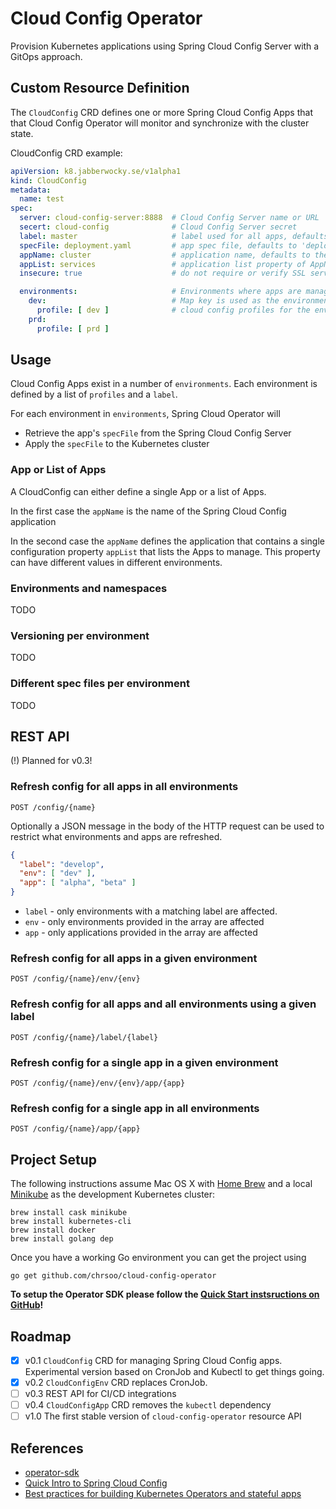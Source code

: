 # Cloud Config Operator
Provision Kubernetes applications using Spring Cloud Config Server with a GitOps approach.

## Custom Resource Definition
The `CloudConfig` CRD defines one or more Spring Cloud Config Apps that that
Cloud Config Operator will monitor and synchronize with the cluster state.

CloudConfig CRD example:

```yaml
apiVersion: k8.jabberwocky.se/v1alpha1
kind: CloudConfig
metadata:
  name: test
spec:
  server: cloud-config-server:8888  # Cloud Config Server name or URL
  secert: cloud-config              # Cloud Config Server secret
  label: master                     # label used for all apps, defaults to 'master'
  specFile: deployment.yaml         # app spec file, defaults to 'deployment.yaml'
  appName: cluster                  # application name, defaults to the CloudConfig name
  appList: services                 # application list property of AppName app
  insecure: true                    # do not require or verify SSL server certificates

  environments:                     # Environments where apps are managed, global values can be overridden
    dev:                            # Map key is used as the environment's name
      profile: [ dev ]              # cloud config profiles for the env
    prd:
      profile: [ prd ]
```
## Usage

Cloud Config Apps exist in a number of `environments`. Each environment is
defined by a list of `profiles` and a `label`.

For each environment in `environments`, Spring Cloud Operator will

* Retrieve the app's `specFile` from the Spring Cloud Config Server
* Apply the `specFile` to the Kubernetes cluster

### App or List of Apps

A CloudConfig can either define a single App or a list of Apps.

In the first case the `appName` is the name of the Spring Cloud Config application

In the second case the `appName` defines the application that contains a single
configuration property `appList` that lists the Apps to manage. This property
can have different values in different environments.

### Environments and namespaces
TODO

### Versioning per environment
TODO

### Different spec files per environment
TODO

## REST API

(!) Planned for v0.3!

### Refresh config for all apps in all environments

    POST /config/{name}

Optionally a JSON message in the body of the HTTP request can be used to restrict what environments and apps are refreshed.

```json
{
  "label": "develop",
  "env": [ "dev" ],
  "app": [ "alpha", "beta" ]
}
```

* `label` - only environments with a matching label are affected.
* `env` - only environments provided in the array are affected
* `app` - only applications provided in the array are affected

### Refresh config for all apps in a given environment

    POST /config/{name}/env/{env}

### Refresh config for all apps and all environments using a given label

    POST /config/{name}/label/{label}

### Refresh config for a single app in a given environment

    POST /config/{name}/env/{env}/app/{app}

### Refresh config for a single app in all environments

    POST /config/{name}/app/{app}

## Project Setup
The following instructions assume Mac OS X with [Home Brew](https://brew.sh/) and a local [Minikube](https://github.com/kubernetes/minikube) as the development Kubernetes cluster:

    brew install cask minikube
    brew install kubernetes-cli
    brew install docker
    brew install golang dep

Once you have a working Go environment you can get the project using

    go get github.com/chrsoo/cloud-config-operator

__To setup the Operator SDK please follow the [Quick Start instsructions on GitHub](https://github.com/operator-framework/operator-sdk#quick-start)!__

## Roadmap

- [X] v0.1 `CloudConfig` CRD for managing Spring Cloud Config apps. Experimental version based on CronJob and Kubectl to get things going.
- [X] v0.2 `CloudConfigEnv` CRD replaces CronJob.
- [ ] v0.3 REST API for CI/CD integrations
- [ ] v0.4 `CloudConfigApp` CRD removes the `kubectl` dependency
- [ ] v1.0 The first stable version of `cloud-config-operator` resource API

## References
* [operator-sdk](https://github.com/operator-framework/operator-sdk)
* [Quick Intro to Spring Cloud Config](https://www.baeldung.com/spring-cloud-configuration)
* [Best practices for building Kubernetes Operators and stateful apps](https://cloud.google.com/blog/products/containers-kubernetes/best-practices-for-building-kubernetes-operators-and-stateful-apps)
